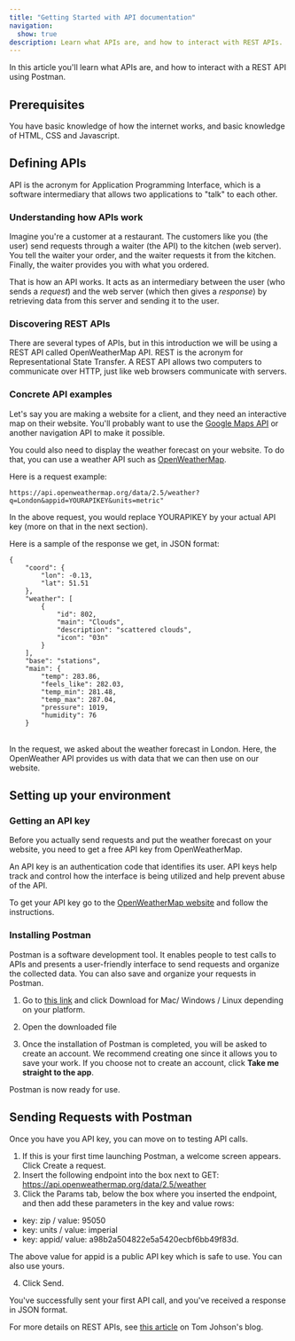 ```yaml
---
title: "Getting Started with API documentation"
navigation:
  show: true
description: Learn what APIs are, and how to interact with REST APIs.
---
```


In this article you'll learn what APIs are, and how to interact with a REST API using Postman.

## Prerequisites
You have basic knowledge of how the internet works, and basic knowledge of HTML, CSS and Javascript.

## Defining APIs

API is the acronym for Application Programming Interface, which is a software intermediary that allows two applications to "talk" to each other. 

### Understanding how APIs work

Imagine you're a customer at a restaurant. The customers like you (the user) send requests through a waiter (the API) to the kitchen (web server). You tell the waiter your order, and the waiter requests it from the kitchen. Finally, the waiter provides you with what you ordered.

That is how an API works. It acts as an intermediary between the user (who sends a *request*) and the web server (which then gives a *response*) by retrieving data from this server and sending it to the user.

### Discovering REST APIs

There are several types of APIs, but in this introduction we will be using a REST API called OpenWeatherMap API.
REST is the acronym for Representational State Transfer. A REST API allows two computers to communicate over HTTP, just like web browsers communicate with servers.

### Concrete API examples

Let's say you are making a website for a client, and they need an interactive map on their website. You'll probably want to use the <a alt="google maps api link" href="https://developers.google.com/maps/documentation/maps-static/overview">Google Maps API</a> or another navigation API to make it possible.

You could also need to display the weather forecast on your website. To do that, you can use a weather API such as <a href="https://openweathermap.org/api">OpenWeatherMap</a>.

Here is a request example:

```
https://api.openweathermap.org/data/2.5/weather?q=London&appid=YOURAPIKEY&units=metric"
```
In the above request, you would replace YOURAPIKEY by your actual API key (more on that in the next section).

Here is a sample of the response we get, in JSON format:
```
{
    "coord": {
        "lon": -0.13,
        "lat": 51.51
    },
    "weather": [
        {
            "id": 802,
            "main": "Clouds",
            "description": "scattered clouds",
            "icon": "03n"
        }
    ],
    "base": "stations",
    "main": {
        "temp": 283.86,
        "feels_like": 282.03,
        "temp_min": 281.48,
        "temp_max": 287.04,
        "pressure": 1019,
        "humidity": 76
    }
```

</br>In the request, we asked about the weather forecast in London. Here, the OpenWeather API provides us with data that we can then use on our website.

## Setting up your environment

### Getting an API key

Before you actually send requests and put the weather forecast on your website, you need to get a free API key from OpenWeatherMap. 

An API key is an authentication code that identifies its user. API keys help track and control how the interface is being utilized and help prevent abuse of the API.

To get your API key go to the <a href="https://openweathermap.org/appid">OpenWeatherMap website</a> and follow the instructions.

### Installing Postman

Postman is a software development tool. It enables people to test calls to APIs and presents a user-friendly interface to send requests and organize the collected data. You can also save  and organize your requests in Postman.

1. Go to <a href="https://www.postman.com/downloads/">this link</a> and click Download for Mac/ Windows / Linux depending on your platform.

2. Open the downloaded file

3. Once the installation of Postman is completed, you will be asked to create an account. We recommend creating one since it allows you to save your work. If you choose not to create an account, click **Take me straight to the app**.

Postman is now ready for use.

## Sending Requests with Postman

Once you have you API key, you can move on to testing API calls. 

1. If this is your first time launching Postman, a welcome screen appears. Click Create a request.
2. Insert the following endpoint into the box next to GET: https://api.openweathermap.org/data/2.5/weather
3. Click the Params tab, below the box where you inserted the endpoint, and then add these parameters in the key and value rows:

<ul>
    <li>key: zip / value: 95050</li>
    <li>key: units / value: imperial</li>
    <li>key: appid/ value: a98b2a504822e5a5420ecbf6bb49f83d.</li>
</ul>

The above value for appid is a public API key which is safe to use. You can also use yours.

4. Click Send. 

You've successfully sent your first API call, and you've received a response in JSON format.

For more details on REST APIs, see [this article](https://idratherbewriting.com/2015/08/28/all-about-rest-apis/#about-web-services) on Tom Johson's blog.


